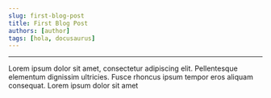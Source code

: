 ```yaml
---
slug: first-blog-post
title: First Blog Post
authors: [author]
tags: [hola, docusaurus]
---
```


---

Lorem ipsum dolor sit amet, consectetur adipiscing elit. Pellentesque elementum dignissim ultricies. Fusce rhoncus ipsum tempor eros aliquam consequat. Lorem ipsum dolor sit amet

